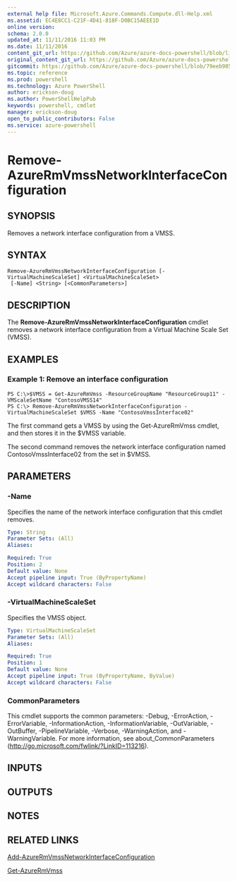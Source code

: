 ```yaml
---
external help file: Microsoft.Azure.Commands.Compute.dll-Help.xml
ms.assetid: EC4E8CC1-C21F-4D41-818F-D0BC15AEEE1D
online version: 
schema: 2.0.0
updated_at: 11/11/2016 11:03 PM
ms.date: 11/11/2016
content_git_url: https://github.com/Azure/azure-docs-powershell/blob/live/azureps-cmdlets-docs/ResourceManager/AzureRM.Compute/v2.3.0/Remove-AzureRmVmssNetworkInterfaceConfiguration.md
original_content_git_url: https://github.com/Azure/azure-docs-powershell/blob/live/azureps-cmdlets-docs/ResourceManager/AzureRM.Compute/v2.3.0/Remove-AzureRmVmssNetworkInterfaceConfiguration.md
gitcommit: https://github.com/Azure/azure-docs-powershell/blob/79eeb985ea480979357fb4695832a0c3d29a48bf/azureps-cmdlets-docs/ResourceManager/AzureRM.Compute/v2.3.0/Remove-AzureRmVmssNetworkInterfaceConfiguration.md
ms.topic: reference
ms.prod: powershell
ms.technology: Azure PowerShell
author: erickson-doug
ms.author: PowerShellHelpPub
keywords: powershell, cmdlet
manager: erickson-doug
open_to_public_contributors: False
ms.service: azure-powershell
---
```


# Remove-AzureRmVmssNetworkInterfaceConfiguration

## SYNOPSIS
Removes a network interface configuration from a VMSS.

## SYNTAX

```
Remove-AzureRmVmssNetworkInterfaceConfiguration [-VirtualMachineScaleSet] <VirtualMachineScaleSet>
 [-Name] <String> [<CommonParameters>]
```

## DESCRIPTION
The **Remove-AzureRmVmssNetworkInterfaceConfiguration** cmdlet removes a network interface configuration from a Virtual Machine Scale Set (VMSS).

## EXAMPLES

### Example 1: Remove an interface configuration
```
PS C:\>$VMSS = Get-AzureRmVmss -ResourceGroupName "ResourceGroup11" -VMScaleSetName "ContosoVMSS14"
PS C:\> Remove-AzureRmVmssNetworkInterfaceConfiguration -VirtualMachineScaleSet $VMSS -Name "ContosoVmssInterface02"
```

The first command gets a VMSS by using the Get-AzureRmVmss cmdlet, and then stores it in the $VMSS variable.

The second command removes the network interface configuration named ContosoVmssInterface02 from the set in $VMSS.

## PARAMETERS

### -Name
Specifies the name of the network interface configuration that this cmdlet removes.

```yaml
Type: String
Parameter Sets: (All)
Aliases: 

Required: True
Position: 2
Default value: None
Accept pipeline input: True (ByPropertyName)
Accept wildcard characters: False
```

### -VirtualMachineScaleSet
Specifies the VMSS object.

```yaml
Type: VirtualMachineScaleSet
Parameter Sets: (All)
Aliases: 

Required: True
Position: 1
Default value: None
Accept pipeline input: True (ByPropertyName, ByValue)
Accept wildcard characters: False
```

### CommonParameters
This cmdlet supports the common parameters: -Debug, -ErrorAction, -ErrorVariable, -InformationAction, -InformationVariable, -OutVariable, -OutBuffer, -PipelineVariable, -Verbose, -WarningAction, and -WarningVariable. For more information, see about_CommonParameters (http://go.microsoft.com/fwlink/?LinkID=113216).

## INPUTS

## OUTPUTS

## NOTES

## RELATED LINKS

[Add-AzureRmVmssNetworkInterfaceConfiguration](xref:ResourceManager/AzureRM.Compute/v2.3.0/Add-AzureRmVmssNetworkInterfaceConfiguration.md)

[Get-AzureRmVmss](xref:ResourceManager/AzureRM.Compute/v2.3.0/Get-AzureRmVmss.md)


